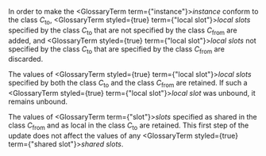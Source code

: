  



In order to make the <GlossaryTerm  term={"instance"}><i>instance</i></GlossaryTerm> conform to the class *C*<sub>to</sub>, <GlossaryTerm styled={true} term={"local slot"}><i>local slots</i></GlossaryTerm> specified by the class *C*<sub>to</sub> that are not specified by the class *C*<sub>from</sub> are added, and <GlossaryTerm styled={true} term={"local slot"}><i>local slots</i></GlossaryTerm> not specified by the class *C*<sub>to</sub> that are specified by the class *C*<sub>from</sub> are discarded. 



The values of <GlossaryTerm styled={true} term={"local slot"}><i>local slots</i></GlossaryTerm> specified by both the class *C*<sub>to</sub> and the class *C*<sub>from</sub> are retained. If such a <GlossaryTerm styled={true} term={"local slot"}><i>local slot</i></GlossaryTerm> was unbound, it remains unbound. 



The values of <GlossaryTerm  term={"slot"}><i>slots</i></GlossaryTerm> specified as shared in the class *C*<sub>from</sub> and as local in the class *C*<sub>to</sub> are retained. This first step of the update does not affect the values of any <GlossaryTerm styled={true} term={"shared slot"}><i>shared slots</i></GlossaryTerm>. 



